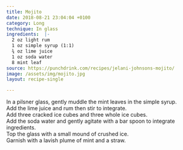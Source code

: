 ```yaml
---
title: Mojito
date: 2018-08-21 23:04:04 +0100
category: Long
technique: In glass
ingredients:  |-
  2 oz light rum
  1 oz simple syrup (1:1)
  ¾ oz lime juice
  1 oz soda water
  8 mint leaf
source: https://punchdrink.com/recipes/jelani-johnsons-mojito/
image: /assets/img/mojito.jpg
layout: recipe-single

---
```

In a pilsner glass, gently muddle the mint leaves in the simple syrup.  
Add the lime juice and rum then stir to integrate.  
Add three cracked ice cubes and three whole ice cubes.  
Add the soda water and gently agitate with a bar spoon to integrate ingredients.  
Top the glass with a small mound of crushed ice.  
Garnish with a lavish plume of mint and a straw.
